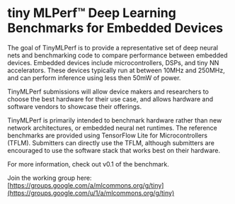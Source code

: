 # tiny MLPerf™ Deep Learning Benchmarks for Embedded Devices

The goal of TinyMLPerf is to provide a representative set of deep neural nets
and benchmarking code to compare performance between embedded devices. Embedded
devices include microcontrollers, DSPs, and tiny NN accelerators.  These devices
typically run at between 10MHz and 250MHz, and can perform inference using less
then 50mW of power.

TinyMLPerf submissions will allow device makers and researchers to choose the
best hardware for their use case, and allows hardware and software vendors to showcase their
offerings.

TinyMLPerf is primarily intended to benchmark hardware rather than new network
architectures, or embedded neural net runtimes. The reference benchmarks are provided using
TensorFlow Lite for Microcontrollers (TFLM). Submitters can directly use the TFLM, although 
submitters are encouraged to use the software stack that works best on their hardware.

For more information, check out v0.1 of the benchmark.

Join the working group here: [https://groups.google.com/a/mlcommons.org/g/tiny](https://groups.google.com/u/1/a/mlcommons.org/g/tiny)
